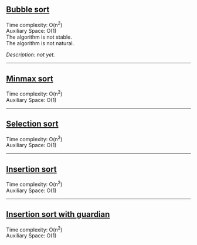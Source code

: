 ## [Bubble sort](bubble_sort.c)
Time complexity: O(n<sup>2</sup>)<br>
Auxiliary Space: O(1)<br>
The algorithm is not stable.<br>
The algorithm is not natural.<br>

*Description: not yet.*

---

## [Minmax sort](minmax_sort.c)
Time complexity: O(n<sup>2</sup>)<br>
Auxiliary Space: O(1)<br>

---

## [Selection sort](selection_sort.c)
Time complexity: O(n<sup>2</sup>)<br>
Auxiliary Space: O(1)<br>

---

## [Insertion sort](insertion_sort.c)
Time complexity: O(n<sup>2</sup>)<br>
Auxiliary Space: O(1)<br>

---

## [Insertion sort with guardian](insertion_sort_with_guardian.c)
Time complexity: O(n<sup>2</sup>)<br>
Auxiliary Space: O(1)<br>